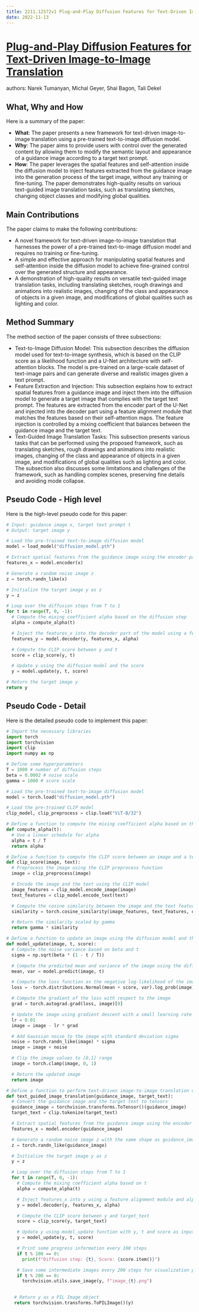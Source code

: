 ```yaml
---
title: 2211.12572v1 Plug-and-Play Diffusion Features for Text-Driven Image-to-Image Translation
date: 2022-11-13
---
```


# [Plug-and-Play Diffusion Features for Text-Driven Image-to-Image Translation](http://arxiv.org/abs/2211.12572v1)

authors: Narek Tumanyan, Michal Geyer, Shai Bagon, Tali Dekel


## What, Why and How

[1]: https://arxiv.org/abs/2211.12572v1 "[2211.12572v1] Plug-and-Play Diffusion Features for Text-Driven Image ..."
[2]: https://arxiv.org/pdf/2211.12572 "arXiv.org"
[3]: http://export.arxiv.org/abs/2202.12572v1 "[2202.12572v1] Spatially-Resolved Band Gap and Dielectric Function in ..."

Here is a summary of the paper:

- **What**: The paper presents a new framework for text-driven image-to-image translation using a pre-trained text-to-image diffusion model.
- **Why**: The paper aims to provide users with control over the generated content by allowing them to modify the semantic layout and appearance of a guidance image according to a target text prompt.
- **How**: The paper leverages the spatial features and self-attention inside the diffusion model to inject features extracted from the guidance image into the generation process of the target image, without any training or fine-tuning. The paper demonstrates high-quality results on various text-guided image translation tasks, such as translating sketches, changing object classes and modifying global qualities.

## Main Contributions

The paper claims to make the following contributions:

- A novel framework for text-driven image-to-image translation that harnesses the power of a pre-trained text-to-image diffusion model and requires no training or fine-tuning.
- A simple and effective approach for manipulating spatial features and self-attention inside the diffusion model to achieve fine-grained control over the generated structure and appearance.
- A demonstration of high-quality results on versatile text-guided image translation tasks, including translating sketches, rough drawings and animations into realistic images, changing of the class and appearance of objects in a given image, and modifications of global qualities such as lighting and color.

## Method Summary

The method section of the paper consists of three subsections:

- Text-to-Image Diffusion Model: This subsection describes the diffusion model used for text-to-image synthesis, which is based on the CLIP score as a likelihood function and a U-Net architecture with self-attention blocks. The model is pre-trained on a large-scale dataset of text-image pairs and can generate diverse and realistic images given a text prompt.
- Feature Extraction and Injection: This subsection explains how to extract spatial features from a guidance image and inject them into the diffusion model to generate a target image that complies with the target text prompt. The features are extracted from the encoder part of the U-Net and injected into the decoder part using a feature alignment module that matches the features based on their self-attention maps. The feature injection is controlled by a mixing coefficient that balances between the guidance image and the target text.
- Text-Guided Image Translation Tasks: This subsection presents various tasks that can be performed using the proposed framework, such as translating sketches, rough drawings and animations into realistic images, changing of the class and appearance of objects in a given image, and modifications of global qualities such as lighting and color. The subsection also discusses some limitations and challenges of the framework, such as handling complex scenes, preserving fine details and avoiding mode collapse.

## Pseudo Code - High level

Here is the high-level pseudo code for this paper:

```python
# Input: guidance image x, target text prompt t
# Output: target image y

# Load the pre-trained text-to-image diffusion model
model = load_model("diffusion_model.pth")

# Extract spatial features from the guidance image using the encoder part of the model
features_x = model.encoder(x)

# Generate a random noise image z
z = torch.randn_like(x)

# Initialize the target image y as z
y = z

# Loop over the diffusion steps from T to 1
for t in range(T, 0, -1):
  # Compute the mixing coefficient alpha based on the diffusion step
  alpha = compute_alpha(t)

  # Inject the features_x into the decoder part of the model using a feature alignment module and alpha
  features_y = model.decoder(y, features_x, alpha)

  # Compute the CLIP score between y and t
  score = clip_score(y, t)

  # Update y using the diffusion model and the score
  y = model.update(y, t, score)

# Return the target image y
return y
```

## Pseudo Code - Detail

Here is the detailed pseudo code to implement this paper:

```python
# Import the necessary libraries
import torch
import torchvision
import clip
import numpy as np

# Define some hyperparameters
T = 1000 # number of diffusion steps
beta = 0.0002 # noise scale
gamma = 1000 # score scale

# Load the pre-trained text-to-image diffusion model
model = torch.load("diffusion_model.pth")

# Load the pre-trained CLIP model
clip_model, clip_preprocess = clip.load("ViT-B/32")

# Define a function to compute the mixing coefficient alpha based on the diffusion step
def compute_alpha(t):
  # Use a linear schedule for alpha
  alpha = t / T
  return alpha

# Define a function to compute the CLIP score between an image and a text prompt
def clip_score(image, text):
  # Preprocess the image using the CLIP preprocess function
  image = clip_preprocess(image)

  # Encode the image and the text using the CLIP model
  image_features = clip_model.encode_image(image)
  text_features = clip_model.encode_text(text)

  # Compute the cosine similarity between the image and the text features
  similarity = torch.cosine_similarity(image_features, text_features, dim=-1)

  # Return the similarity scaled by gamma
  return gamma * similarity

# Define a function to update an image using the diffusion model and the score
def model_update(image, t, score):
  # Compute the noise variance based on beta and t
  sigma = np.sqrt(beta * (1 - t / T))

  # Compute the predicted mean and variance of the image using the diffusion model
  mean, var = model.predict(image, t)

  # Compute the loss function as the negative log-likelihood of the image given the mean, var and score
  loss = -torch.distributions.Normal(mean + score, var).log_prob(image)

  # Compute the gradient of the loss with respect to the image
  grad = torch.autograd.grad(loss, image)[0]

  # Update the image using gradient descent with a small learning rate
  lr = 0.01
  image = image - lr * grad

  # Add Gaussian noise to the image with standard deviation sigma
  noise = torch.randn_like(image) * sigma
  image = image + noise

  # Clip the image values to [0,1] range
  image = torch.clamp(image, 0, 1)

  # Return the updated image
  return image

# Define a function to perform text-driven image-to-image translation using the framework
def text_guided_image_translation(guidance_image, target_text):
  # Convert the guidance image and the target text to tensors
  guidance_image = torchvision.transforms.ToTensor()(guidance_image)
  target_text = clip.tokenize(target_text)

  # Extract spatial features from the guidance image using the encoder part of the model
  features_x = model.encoder(guidance_image)

  # Generate a random noise image z with the same shape as guidance_image
  z = torch.randn_like(guidance_image)

  # Initialize the target image y as z
  y = z

  # Loop over the diffusion steps from T to 1
  for t in range(T, 0, -1):
    # Compute the mixing coefficient alpha based on t
    alpha = compute_alpha(t)

    # Inject features_x into y using a feature alignment module and alpha in the decoder part of the model
    y = model.decoder(y, features_x, alpha)

    # Compute the CLIP score between y and target_text
    score = clip_score(y, target_text)

    # Update y using model_update function with y, t and score as inputs
    y = model_update(y, t, score)

    # Print some progress information every 100 steps
    if t % 100 == 0:
      print(f"Diffusion step: {t}, Score: {score.item()}")

    # Save some intermediate images every 200 steps for visualization purposes (optional)
    if t % 200 == 0:
      torchvision.utils.save_image(y, f"image_{t}.png")

  
   # Return y as a PIL Image object 
   return torchvision.transforms.ToPILImage()(y)
```